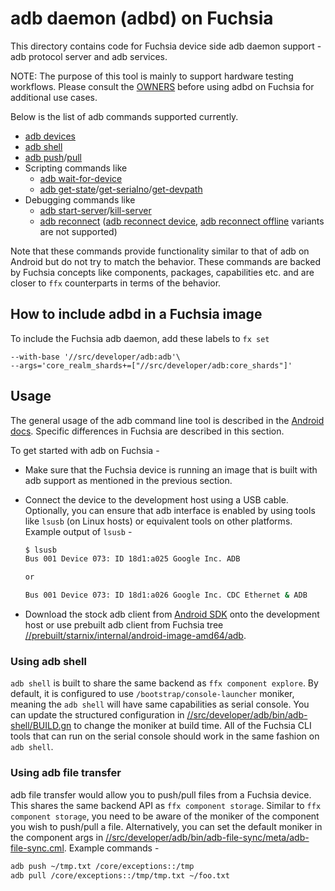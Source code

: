 # adb daemon (adbd) on Fuchsia

This directory contains code for Fuchsia device side adb daemon support - adb protocol server and
adb services.

NOTE: The purpose of this tool is mainly to support hardware testing workflows. Please consult the
[OWNERS](OWNERS) before using adbd on Fuchsia for additional use cases.

Below is the list of adb commands supported currently.

* [adb devices][adb-devices]
* [adb shell][adb-shell]
* [adb push][adb-push]/[pull][adb-pull]
* Scripting commands like
  * [adb wait-for-device][adb-wait-for]
  * [adb get-state][adb-get-state]/[get-serialno][adb-get-serialno]/[get-devpath][adb-get-devpath]
* Debugging commands like
  * [adb start-server][adb-start-server]/[kill-server][adb-kill-server]
  * [adb reconnect][adb-reconnect] ([adb reconnect device][adb-reconnect-device], [adb reconnect
    offline][adb-reconnect-offline] variants are not supported)

Note that these commands provide functionality similar to that of adb on Android but do not try to
match the behavior. These commands are backed by Fuchsia concepts like components, packages,
capabilities etc. and are closer to `ffx` counterparts in terms of the behavior.

## How to include adbd in a Fuchsia image

To include the Fuchsia adb daemon, add these labels to `fx set`

```GN
--with-base '//src/developer/adb:adb'\
--args='core_realm_shards+=["//src/developer/adb:core_shards"]'
```

## Usage

The general usage of the adb command line tool is described in the [Android
docs](https://developer.android.com/studio/command-line/adb). Specific differences in Fuchsia are
described in this section.

To get started with adb on Fuchsia -

* Make sure that the Fuchsia device is running an image that is built with adb support as mentioned
  in the previous section.
* Connect the device to the development host using a USB cable. Optionally, you can ensure that adb
  interface is enabled by using tools like `lsusb` (on Linux hosts) or equivalent tools on other
  platforms. Example output of `lsusb` -

  ```sh
  $ lsusb
  Bus 001 Device 073: ID 18d1:a025 Google Inc. ADB

  or

  Bus 001 Device 073: ID 18d1:a026 Google Inc. CDC Ethernet & ADB
  ```

* Download the stock adb client from [Android
  SDK](https://developer.android.com/studio/command-line/adb) onto the development host or use
  prebuilt adb client from Fuchsia tree
  [//prebuilt/starnix/internal/android-image-amd64/adb](/prebuilt/starnix/internal/android-image-amd64/adb).

### Using adb shell

`adb shell` is built to share the same backend as `ffx component explore`. By default, it is
configured to use `/bootstrap/console-launcher` moniker, meaning the `adb shell` will have same
capabilities as serial console. You can update the structured configuration in
[//src/developer/adb/bin/adb-shell/BUILD.gn](https://cs.opensource.google/fuchsia/fuchsia/+/main:src/developer/adb/bin/adb-shell/BUILD.gn;l=49)
to change the moniker at build time. All of the Fuchsia CLI tools that can run on the serial console
should work in the same fashion on `adb shell`.

### Using adb file transfer

adb file transfer would allow you to push/pull files from a Fuchsia device. This shares the same
backend API as `ffx component storage`. Similar to `ffx component storage`, you need to be aware of
the moniker of the component you wish to push/pull a file. Alternatively, you can set the default
moniker in the component args in
[//src/developer/adb/bin/adb-file-sync/meta/adb-file-sync.cml](https://cs.opensource.google/fuchsia/fuchsia/+/master:src/developer/adb/bin/adb-file-sync/meta/adb-file-sync.cml;l=9).
Example commands -

```sh
adb push ~/tmp.txt /core/exceptions::/tmp
adb pull /core/exceptions::/tmp/tmp.txt ~/foo.txt
```

[adb-devices]: https://android.googlesource.com/platform/packages/modules/adb/+/refs/tags/android-13.0.0_r3/client/commandline.cpp#106
[adb-shell]: https://android.googlesource.com/platform/packages/modules/adb/+/refs/tags/android-13.0.0_r3/client/commandline.cpp#160
[adb-push]: https://android.googlesource.com/platform/packages/modules/adb/+/refs/tags/android-13.0.0_r3/client/commandline.cpp#142
[adb-pull]: https://android.googlesource.com/platform/packages/modules/adb/+/refs/tags/android-13.0.0_r3/client/commandline.cpp#148
[adb-wait-for]: https://android.googlesource.com/platform/packages/modules/adb/+/refs/tags/android-13.0.0_r3/client/commandline.cpp#215
[adb-get-state]: https://android.googlesource.com/platform/packages/modules/adb/+/refs/tags/android-13.0.0_r3/client/commandline.cpp#219
[adb-get-serialno]: https://android.googlesource.com/platform/packages/modules/adb/+/refs/tags/android-13.0.0_r3/client/commandline.cpp#220
[adb-get-devpath]: https://android.googlesource.com/platform/packages/modules/adb/+/refs/tags/android-13.0.0_r3/client/commandline.cpp#221
[adb-start-server]: https://android.googlesource.com/platform/packages/modules/adb/+/refs/tags/android-13.0.0_r3/client/commandline.cpp#237
[adb-kill-server]: https://android.googlesource.com/platform/packages/modules/adb/+/refs/tags/android-13.0.0_r3/client/commandline.cpp#238
[adb-reconnect]: https://android.googlesource.com/platform/packages/modules/adb/+/refs/tags/android-13.0.0_r3/client/commandline.cpp#239
[adb-reconnect-device]: https://android.googlesource.com/platform/packages/modules/adb/+/refs/tags/android-13.0.0_r3/client/commandline.cpp#240
[adb-reconnect-offline]: https://android.googlesource.com/platform/packages/modules/adb/+/refs/tags/android-13.0.0_r3/client/commandline.cpp#241
